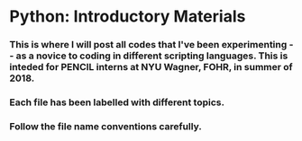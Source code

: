 # Python: Introductory Materials

### This is where I will post all codes that I've been experimenting -- as a novice to coding in different scripting languages. This is inteded for PENCIL interns at NYU Wagner, FOHR, in summer of 2018.

### Each file has been labelled with different topics.

### Follow the file name conventions carefully.
